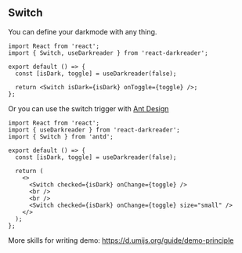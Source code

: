 ## Switch

You can define your darkmode with any thing.

```tsx
import React from 'react';
import { Switch, useDarkreader } from 'react-darkreader';

export default () => {
  const [isDark, toggle] = useDarkreader(false);

  return <Switch isDark={isDark} onToggle={toggle} />;
};
```

Or you can use the switch trigger with [Ant Design](https://ant.design/components/switch-cn/)

```tsx
import React from 'react';
import { useDarkreader } from 'react-darkreader';
import { Switch } from 'antd';

export default () => {
  const [isDark, toggle] = useDarkreader(false);

  return (
    <>
      <Switch checked={isDark} onChange={toggle} />
      <br />
      <br />
      <Switch checked={isDark} onChange={toggle} size="small" />
    </>
  );
};
```

More skills for writing demo: https://d.umijs.org/guide/demo-principle
